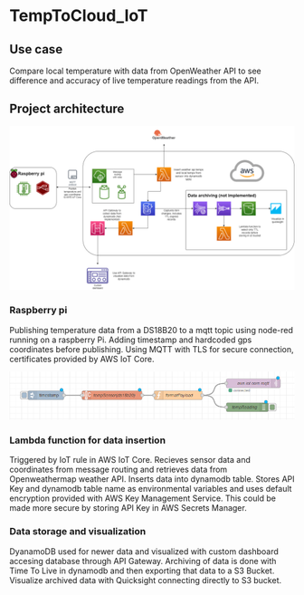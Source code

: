 # TempToCloud_IoT

## Use case

Compare local temperature with data from OpenWeather API to see difference and accuracy of live temperature readings from the API.

## Project architecture

![diagram](project_architecture.png)

### Raspberry pi

Publishing temperature data from a DS18B20 to a mqtt topic using node-red running on a raspberry Pi. Adding timestamp and hardcoded gps coordinates before publishing. Using MQTT with TLS for secure connection, certificates provided by AWS IoT Core.

![node_red_flow](node-red_flow_test.PNG)

### Lambda function for data insertion

Triggered by IoT rule in AWS IoT Core. Recieves sensor data and coordinates from message routing and retrieves data from Openweathermap weather API. Inserts data into dynamodb table. Stores API Key and dynamodb table name as environmental variables and uses default encryption provided with AWS Key Management Service. This could be made more secure by storing API Key in AWS Secrets Manager.

### Data storage and visualization

DyanamoDB used for newer data and visualized with custom dashboard accesing database through API Gateway. Archiving of data is done with Time To Live in dynamodb and then exporting that data to a S3 Bucket. Visualize archived data with Quicksight connecting directly to S3 bucket.  

